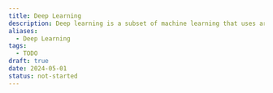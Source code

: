 ```yaml
---
title: Deep Learning
description: Deep learning is a subset of machine learning that uses artificial neural networks with many layers (deep architectures) to learn representations of data at multiple levels of abstraction, enabling computers to perform tasks such as image recognition, natural language processing, and speech recognition with high accuracy.
aliases:
  - Deep Learning
tags:
  - TODO
draft: true
date: 2024-05-01
status: not-started
---
```

